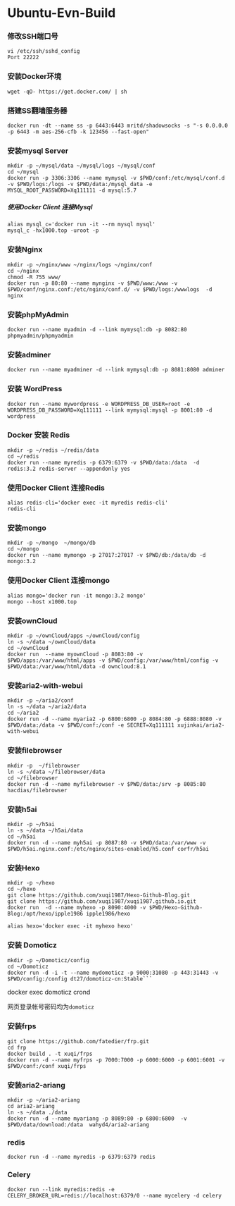 # Ubuntu-Evn-Build


### 修改SSH端口号
	vi /etc/ssh/sshd_config  
	Port 22222

### 安装Docker环境
	wget -qO- https://get.docker.com/ | sh

### 搭建SS翻墙服务器
	docker run -dt --name ss -p 6443:6443 mritd/shadowsocks -s "-s 0.0.0.0 -p 6443 -m aes-256-cfb -k 123456 --fast-open"


### 安装mysql Server
	mkdir -p ~/mysql/data ~/mysql/logs ~/mysql/conf
	cd ~/mysql
	docker run -p 3306:3306 --name mymysql -v $PWD/conf:/etc/mysql/conf.d -v $PWD/logs:/logs -v $PWD/data:/mysql_data -e MYSQL_ROOT_PASSWORD=Xq111111 -d mysql:5.7

##### 使用Docker Client 连接Mysql
	alias mysql_c='docker run -it --rm mysql mysql'
	mysql_c -hx1000.top -uroot -p
	
### 安装Nginx
	mkdir -p ~/nginx/www ~/nginx/logs ~/nginx/conf
	cd ~/nginx
	chmod -R 755 www/
	docker run -p 80:80 --name mynginx -v $PWD/www:/www -v $PWD/conf/nginx.conf:/etc/nginx/conf.d/ -v $PWD/logs:/wwwlogs  -d nginx  

### 安装phpMyAdmin
	docker run --name myadmin -d --link mymysql:db -p 8082:80 phpmyadmin/phpmyadmin
	
### 安装adminer
	docker run --name myadminer -d --link mymysql:db -p 8081:8080 adminer

### 安装 WordPress
	docker run --name mywordpress -e WORDPRESS_DB_USER=root -e WORDPRESS_DB_PASSWORD=Xq111111 --link mymysql:mysql -p 8001:80 -d wordpress

###	Docker 安装 Redis
	mkdir -p ~/redis ~/redis/data
	cd ~/redis
	docker run --name myredis -p 6379:6379 -v $PWD/data:/data  -d redis:3.2 redis-server --appendonly yes

###	使用Docker Client 连接Redis
	alias redis-cli='docker exec -it myredis redis-cli'
	redis-cli

### 安装mongo
	mkdir -p ~/mongo  ~/mongo/db
	cd ~/mongo
	docker run --name mymongo -p 27017:27017 -v $PWD/db:/data/db -d mongo:3.2

### 使用Docker Client 连接mongo
	alias mongo='docker run -it mongo:3.2 mongo'
	mongo --host x1000.top

### 安装ownCloud
	mkdir -p ~/ownCloud/apps ~/ownCloud/config 
	ln -s ~/data ~/ownCloud/data
	cd ~/ownCloud
	docker run  --name myownCloud -p 8083:80 -v $PWD/apps:/var/www/html/apps -v $PWD/config:/var/www/html/config -v $PWD/data:/var/www/html/data -d owncloud:8.1
	
### 安装aria2-with-webui
	mkdir -p ~/aria2/conf 
	ln -s ~/data ~/aria2/data
	cd ~/aria2
	docker run -d --name myaria2 -p 6800:6800 -p 8084:80 -p 6888:8080 -v $PWD/data:/data -v $PWD/conf:/conf -e SECRET=Xq111111 xujinkai/aria2-with-webui
	
### 安装filebrowser
	mkdir -p  ~/filebrowser
	ln -s ~/data ~/filebrowser/data
	cd ~/filebrowser
	docker run -d --name myfilebrowser -v $PWD/data:/srv -p 8085:80 hacdias/filebrowser
	
### 安装h5ai
	mkdir -p ~/h5ai
	ln -s ~/data ~/h5ai/data
	cd ~/h5ai
	docker run -d --name myh5ai -p 8087:80 -v $PWD/data:/var/www -v $PWD/h5ai.nginx.conf:/etc/nginx/sites-enabled/h5.conf corfr/h5ai

### 安装Hexo
	mkdir -p ~/hexo
	cd ~/hexo
	git clone https://github.com/xuqi1987/Hexo-Github-Blog.git
	git clone https://github.com/xuqi1987/xuqi1987.github.io.git
	docker run  -d --name myhexo -p 8090:4000 -v $PWD/Hexo-Github-Blog:/opt/hexo/ipple1986 ipple1986/hexo

	alias hexo='docker exec -it myhexo hexo'

### 安装 Domoticz
	mkdir -p ~/Domoticz/config
    cd ~/Domoticz
    docker run -d -i -t --name mydomoticz -p 9000:31080 -p 443:31443 -v $PWD/config:/config dt27/domoticz-cn:Stable```
docker exec domoticz crond

网页登录帐号密码均为`domoticz`
		
	

	
### 安装frps
	git clone https://github.com/fatedier/frp.git
	cd frp
	docker build . -t xuqi/frps
	docker run -d --name myfrps -p 7000:7000 -p 6000:6000 -p 6001:6001 -v $PWD/conf:/conf xuqi/frps

### 安装aria2-ariang
	mkdir -p ~/aria2-ariang
	cd aria2-ariang
	ln -s ~/data ./data
	docker run -d --name myariang -p 8089:80 -p 6800:6800  -v $PWD/data/download:/data  wahyd4/aria2-ariang	
	
### redis
	docker run -d --name myredis -p 6379:6379 redis
	
### Celery
	docker run --link myredis:redis -e CELERY_BROKER_URL=redis://localhost:6379/0 --name mycelery -d celery